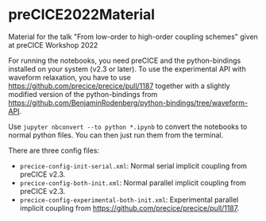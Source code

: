# preCICE2022Material

Material for the talk "From low-order to high-order coupling schemes" given at preCICE Workshop 2022

For running the notebooks, you need preCICE and the python-bindings installed on your system (v2.3 or later). To use the experimental API with waveform relaxation, you have to use https://github.com/precice/precice/pull/1187 together with a slightly modified version of the python-bindings from https://github.com/BenjaminRodenberg/python-bindings/tree/waveform-API.

Use `jupyter nbconvert --to python *.ipynb` to convert the notebooks to normal python files. You can then just run them from the terminal.

There are three config files:

* `precice-config-init-serial.xml`: Normal serial implicit coupling from preCICE v2.3.
* `precice-config-both-init.xml`: Normal parallel implicit coupling from preCICE v2.3.
* `precice-config-experimental-both-init.xml`: Experimental parallel implicit coupling from  https://github.com/precice/precice/pull/1187.
